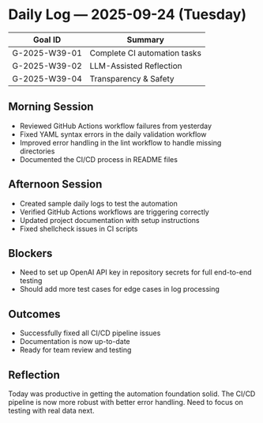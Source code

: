# Daily Log — 2025-09-24 (Tuesday)

| Goal ID | Summary |
| --- | --- |
| G-2025-W39-01 | Complete CI automation tasks |
| G-2025-W39-02 | LLM-Assisted Reflection |
| G-2025-W39-04 | Transparency & Safety |

## Morning Session
- Reviewed GitHub Actions workflow failures from yesterday
- Fixed YAML syntax errors in the daily validation workflow
- Improved error handling in the lint workflow to handle missing directories
- Documented the CI/CD process in README files

## Afternoon Session
- Created sample daily logs to test the automation
- Verified GitHub Actions workflows are triggering correctly
- Updated project documentation with setup instructions
- Fixed shellcheck issues in CI scripts

## Blockers
- Need to set up OpenAI API key in repository secrets for full end-to-end testing
- Should add more test cases for edge cases in log processing

## Outcomes
- Successfully fixed all CI/CD pipeline issues
- Documentation is now up-to-date
- Ready for team review and testing

## Reflection
Today was productive in getting the automation foundation solid. The CI/CD pipeline is now more robust with better error handling. Need to focus on testing with real data next.
